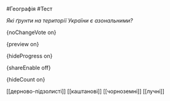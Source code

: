 #Географія #Тест

*Які ґрунти на території України є азональними?*

{noChangeVote on}

{preview on}

{hideProgress on}

{shareEnable off}

{hideCount on}

[[дерново-підзолисті]]
[[каштанові]]
[[чорноземні]]
[[лучні]]

